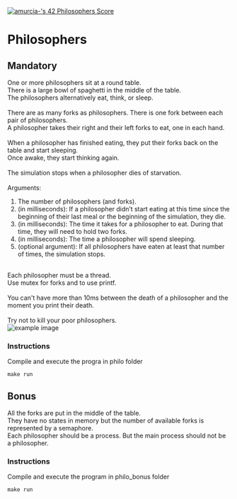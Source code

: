 <!DOCTYPE html>
<html>
  <body>
    <a href="https://github.com/JaeSeoKim/badge42"><img src="https://badge42.vercel.app/api/v2/cl56x7ufz003509jr5i8cj5cl/project/2781000" alt="amurcia-'s 42 Philosophers Score" /></a>
    <h1>Philosophers </h1>
    <h2>Mandatory </h2>
    One or more philosophers sit at a round table.<br>
    There is a large bowl of spaghetti in the middle of the table.<br>
    The philosophers alternatively eat, think, or sleep. <br><br>
    There are as many forks as philosophers. There is one fork between each pair of philosophers.<br>
    A philosopher takes their right and their left forks to eat, one in each hand.<br><br>
    When a philosopher has finished eating, they put their forks back on the table and start sleeping.<br>
    Once awake, they start thinking again.<br><br>
    The simulation stops when a philosopher dies of starvation.<br><br>
    Arguments:
    <ol>
      <li>The number of philosophers (and forks).</li>
      <li> (in milliseconds): If a philosopher didn’t start eating at this time since the beginning of their last meal or the beginning of the simulation, they die.
      <li> (in milliseconds): The time it takes for a philosopher to eat. During that time, they will need to hold two forks. </li>
      <li> (in milliseconds): The time a philosopher will spend sleeping.</li>
      <li> (optional argument): If all philosophers have eaten at least that number of times, the simulation stops.</li></ol>
    <br>
    Each philosopher must be a thread. <br>
    Use mutex for forks and to use printf.<br><br>
    You can't have more than 10ms between the death of a philosopher and the moment you print their death.<br><br>
    Try not to kill your poor philosophers.<br>
  </body>
    
<img src="https://user-images.githubusercontent.com/102992210/197512944-13dc10d4-d55f-46cc-85e7-8b3382fcde9a.png" alt="example image"/>
 
 <h3>Instructions</h3>
Compile and execute the progra in philo folder
  
```
make run
```

<h2>Bonus</h2>
All the forks are put in the middle of the table.<br>
They have no states in memory but the number of available forks is represented by a semaphore.<br>
Each philosopher should be a process. But the main process should not be a philosopher.<br>
<h3>Instructions</h3>
Compile and execute the program in philo_bonus folder
  
```
make run
```

</html>
